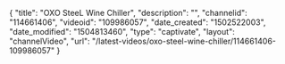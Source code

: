 {
    "title": "OXO SteeL Wine Chiller",
    "description": "",
    "channelid": "114661406",
    "videoid": "109986057",
    "date_created": "1502522003",
    "date_modified": "1504813460",
    "type": "captivate",
    "layout": "channelVideo",
    "url": "\/latest-videos\/oxo-steel-wine-chiller\/114661406-109986057"
}